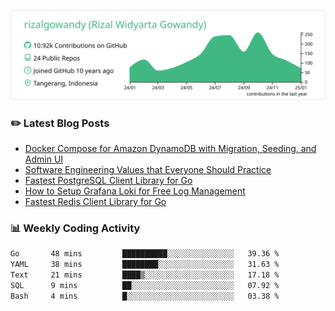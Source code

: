 ![profile-details](profile-summary-card-output/vue/0-profile-details.svg)

### :pencil2: Latest Blog Posts
<!-- BLOG-POST-LIST:START -->
- [Docker Compose for Amazon DynamoDB with Migration, Seeding, and Admin UI](https://medium.com/geekculture/docker-compose-for-amazon-dynamodb-with-migration-seeding-and-admin-ui-db11a348cc6a?source=rss-5763b0f1aba6------2)
- [Software Engineering Values that Everyone Should Practice](https://levelup.gitconnected.com/software-engineering-values-that-everyone-should-practice-c980d00cd103?source=rss-5763b0f1aba6------2)
- [Fastest PostgreSQL Client Library for Go](https://levelup.gitconnected.com/fastest-postgresql-client-library-for-go-579fa97909fb?source=rss-5763b0f1aba6------2)
- [How to Setup Grafana Loki for Free Log Management](https://levelup.gitconnected.com/how-to-setup-grafana-loki-for-free-log-management-ceb60558503c?source=rss-5763b0f1aba6------2)
- [Fastest Redis Client Library for Go](https://levelup.gitconnected.com/fastest-redis-client-library-for-go-7993f618f5ab?source=rss-5763b0f1aba6------2)
<!-- BLOG-POST-LIST:END -->

### 📊 Weekly Coding Activity
<!--START_SECTION:waka-->

```txt
Go       48 mins         ██████████░░░░░░░░░░░░░░░   39.36 %
YAML     38 mins         ████████░░░░░░░░░░░░░░░░░   31.63 %
Text     21 mins         ████▒░░░░░░░░░░░░░░░░░░░░   17.18 %
SQL      9 mins          ██░░░░░░░░░░░░░░░░░░░░░░░   07.92 %
Bash     4 mins          █░░░░░░░░░░░░░░░░░░░░░░░░   03.38 %
```

<!--END_SECTION:waka-->
